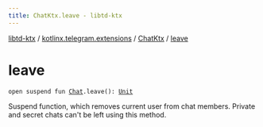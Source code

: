 ```yaml
---
title: ChatKtx.leave - libtd-ktx
---
```


[libtd-ktx](../../index.html) / [kotlinx.telegram.extensions](../index.html) / [ChatKtx](index.html) / [leave](./leave.html)

# leave

`open suspend fun `[`Chat`](https://tdlibx.github.io/td/docs/org/drinkless/td/libcore/telegram/TdApi.Chat.html)`.leave(): `[`Unit`](https://kotlinlang.org/api/latest/jvm/stdlib/kotlin/-unit/index.html)

Suspend function, which removes current user from chat members. Private and secret chats can't
be left using this method.

